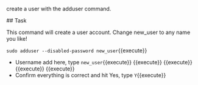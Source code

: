 create a user with the adduser command.

## Task

This command will create a user account. Change new_user to any name you like!

`sudo adduser --disabled-password new_user`{{execute}}
* Username add here, type `new_user`{{execute}}
{{execute}}
{{execute}}
{{execute}}
{{execute}}
* Confirm everything is correct and hit Yes, type `Y`{{execute}}
